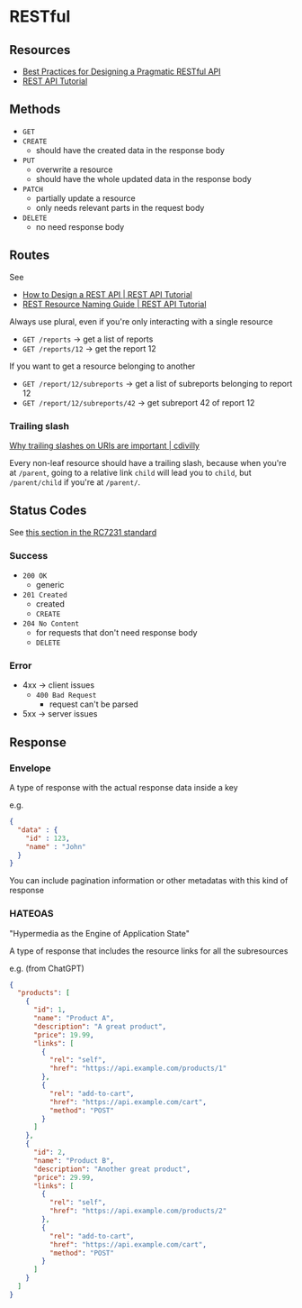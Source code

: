 # RESTful

## Resources

- [Best Practices for Designing a Pragmatic RESTful API](https://www.vinaysahni.com/best-practices-for-a-pragmatic-restful-api)
- [REST API Tutorial](https://restfulapi.net/)

## Methods

- `GET`
- `CREATE`
	- should have the created data in the response body
- `PUT`
	- overwrite a resource
	- should have the whole updated data in the response body
- `PATCH`
	- partially update a resource
	- only needs relevant parts in the request body
- `DELETE`
	- no need response body

## Routes

See 

- [How to Design a REST API | REST API Tutorial](https://restfulapi.net/rest-api-design-tutorial-with-example/)
- [REST Resource Naming Guide | REST API Tutorial](https://restfulapi.net/resource-naming)

Always use plural, even if you're only interacting with a single resource

- `GET /reports` -> get a list of reports
- `GET /reports/12` -> get the report 12

If you want to get a resource belonging to another

- `GET /report/12/subreports` -> get a list of subreports belonging to report 12
- `GET /report/12/subreports/42` -> get subreport 42 of report 12

### Trailing slash

[Why trailing slashes on URIs are important | cdivilly](https://cdivilly.wordpress.com/2014/03/11/why-trailing-slashes-on-uris-are-important/)

Every non-leaf resource should have a trailing slash, because when you're at `/parent`, going to a relative link `child` will lead you to `child`, but `/parent/child` if you're at `/parent/`.

## Status Codes

See [this section in the RC7231 standard](https://www.rfc-editor.org/rfc/rfc7231#section-6)

### Success

- `200 OK`
	- generic
- `201 Created`
	- created
	- `CREATE`
- `204 No Content` 
	- for requests that don't need response body
	- `DELETE`

### Error

- 4xx -> client issues
	- `400 Bad Request`
		- request can't be parsed
- 5xx -> server issues

## Response

### Envelope

A type of response with the actual response data inside a key 

e.g.

```json
{
  "data" : {
    "id" : 123,
    "name" : "John"
  }
}
```

You can include pagination information or other metadatas with this kind of response

### HATEOAS

"Hypermedia as the Engine of Application State"

A type of response that includes the resource links for all the subresources

e.g. (from ChatGPT)

```json
{
  "products": [
    {
      "id": 1,
      "name": "Product A",
      "description": "A great product",
      "price": 19.99,
      "links": [
        {
          "rel": "self",
          "href": "https://api.example.com/products/1"
        },
        {
          "rel": "add-to-cart",
          "href": "https://api.example.com/cart",
          "method": "POST"
        }
      ]
    },
    {
      "id": 2,
      "name": "Product B",
      "description": "Another great product",
      "price": 29.99,
      "links": [
        {
          "rel": "self",
          "href": "https://api.example.com/products/2"
        },
        {
          "rel": "add-to-cart",
          "href": "https://api.example.com/cart",
          "method": "POST"
        }
      ]
    }
  ]
}
```